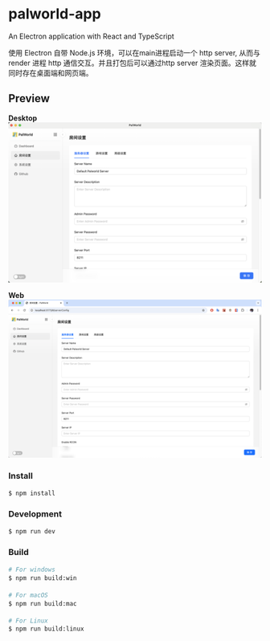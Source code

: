 # palworld-app

An Electron application with React and TypeScript

使用 Electron 自带 Node.js 环境，可以在main进程启动一个 http server,
从而与 render 进程 http 通信交互。并且打包后可以通过http server 渲染页面。这样就同时存在桌面端和网页端。

## Preview

**Desktop**
![desktop](/docs/images/desktop.png "Magic Gardens")

**Web**
![web](/docs/images/web.png "Magic Gardens")

### Install

```bash
$ npm install
```

### Development

```bash
$ npm run dev
```

### Build

```bash
# For windows
$ npm run build:win

# For macOS
$ npm run build:mac

# For Linux
$ npm run build:linux
```
